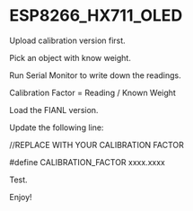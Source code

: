 # ESP8266_HX711_OLED

Upload calibration version first.

Pick an object with know weight.

Run Serial Monitor to write down the readings.

Calibration Factor = Reading / Known Weight

Load the FIANL version.

Update the following line: 

//REPLACE WITH YOUR CALIBRATION FACTOR 

#define CALIBRATION_FACTOR xxxx.xxxx

Test.

Enjoy!
